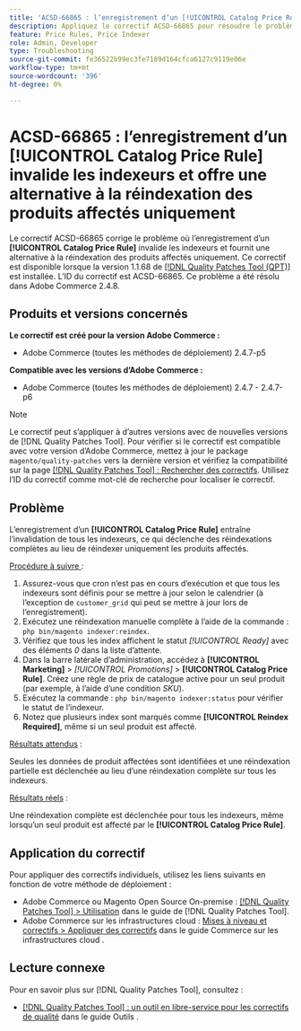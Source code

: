 ```yaml
---
title: 'ACSD-66865 : l’enregistrement d’un [!UICONTROL Catalog Price Rule] invalide les indexeurs et offre une alternative à la réindexation des produits affectés uniquement'
description: Appliquez le correctif ACSD-66865 pour résoudre le problème Adobe Commerce où  l’enregistrement d’un [!UICONTROL Catalog Price Rules] invalide les indexeurs et fournit une alternative à la réindexation uniquement des produits affectés.
feature: Price Rules, Price Indexer
role: Admin, Developer
type: Troubleshooting
source-git-commit: fe36522b99ec3fe7189d164cfca6127c9119e06e
workflow-type: tm+mt
source-wordcount: '396'
ht-degree: 0%

---
```



# ACSD-66865 : l’enregistrement d’un **[!UICONTROL Catalog Price Rule]** invalide les indexeurs et offre une alternative à la réindexation des produits affectés uniquement

Le correctif ACSD-66865 corrige le problème où l’enregistrement d’un **[!UICONTROL Catalog Price Rule]** invalide les indexeurs et fournit une alternative à la réindexation des produits affectés uniquement. Ce correctif est disponible lorsque la version 1.1.68 de [[!DNL Quality Patches Tool (QPT)]](/help/tools/quality-patches-tool/quality-patches-tool-to-self-serve-quality-patches.md) est installée. L’ID du correctif est ACSD-66865. Ce problème a été résolu dans Adobe Commerce 2.4.8.

## Produits et versions concernés

**Le correctif est créé pour la version Adobe Commerce :**

* Adobe Commerce (toutes les méthodes de déploiement) 2.4.7-p5

**Compatible avec les versions d’Adobe Commerce :**

* Adobe Commerce (toutes les méthodes de déploiement) 2.4.7 - 2.4.7-p6

>[!NOTE]
>
>Le correctif peut s’appliquer à d’autres versions avec de nouvelles versions de [!DNL Quality Patches Tool]. Pour vérifier si le correctif est compatible avec votre version d’Adobe Commerce, mettez à jour le package `magento/quality-patches` vers la dernière version et vérifiez la compatibilité sur la page [[!DNL Quality Patches Tool] : Rechercher des correctifs](https://experienceleague.adobe.com/tools/commerce-quality-patches/index.html?lang=fr). Utilisez l’ID du correctif comme mot-clé de recherche pour localiser le correctif.

## Problème

L’enregistrement d’un **[!UICONTROL Catalog Price Rule]** entraîne l’invalidation de tous les indexeurs, ce qui déclenche des réindexations complètes au lieu de réindexer uniquement les produits affectés.

<u>Procédure à suivre </u> :

1. Assurez-vous que cron n’est pas en cours d’exécution et que tous les indexeurs sont définis pour se mettre à jour selon le calendrier (à l’exception de `customer_grid` qui peut se mettre à jour lors de l’enregistrement).
2. Exécutez une réindexation manuelle complète à l’aide de la commande : `php bin/magento indexer:reindex`.
3. Vérifiez que tous les index affichent le statut *[!UICONTROL Ready]* avec des éléments *0* dans la liste d’attente.
4. Dans la barre latérale d’administration, accédez à **[!UICONTROL Marketing]** > *[!UICONTROL Promotions]* > **[!UICONTROL Catalog Price Rule]**. Créez une règle de prix de catalogue active pour un seul produit (par exemple, à l’aide d’une condition *SKU*).
5. Exécutez la commande : `php bin/magento indexer:status` pour vérifier le statut de l’indexeur.
6. Notez que plusieurs index sont marqués comme **[!UICONTROL Reindex Required]**, même si un seul produit est affecté.

<u>Résultats attendus</u> :

Seules les données de produit affectées sont identifiées et une réindexation partielle est déclenchée au lieu d’une réindexation complète sur tous les indexeurs.

<u>Résultats réels</u> :

Une réindexation complète est déclenchée pour tous les indexeurs, même lorsqu’un seul produit est affecté par le **[!UICONTROL Catalog Price Rule]**.

## Application du correctif

Pour appliquer des correctifs individuels, utilisez les liens suivants en fonction de votre méthode de déploiement :

* Adobe Commerce ou Magento Open Source On-premise : [[!DNL Quality Patches Tool] > Utilisation](/help/tools/quality-patches-tool/usage.md) dans le guide de [!DNL Quality Patches Tool].
* Adobe Commerce sur les infrastructures cloud : [Mises à niveau et correctifs > Appliquer des correctifs](https://experienceleague.adobe.com/docs/commerce-cloud-service/user-guide/develop/upgrade/apply-patches.html?lang=fr) dans le guide Commerce sur les infrastructures cloud .

## Lecture connexe

Pour en savoir plus sur [!DNL Quality Patches Tool], consultez :

* [[!DNL Quality Patches Tool] : un outil en libre-service pour les correctifs de qualité](/help/tools/quality-patches-tool/quality-patches-tool-to-self-serve-quality-patches.md) dans le guide Outils .

